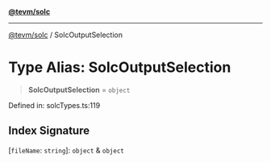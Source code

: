 [**@tevm/solc**](../README.md)

***

[@tevm/solc](../globals.md) / SolcOutputSelection

# Type Alias: SolcOutputSelection

> **SolcOutputSelection** = `object`

Defined in: solcTypes.ts:119

## Index Signature

\[`fileName`: `string`\]: `object` & `object`
